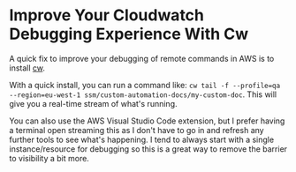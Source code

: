 # Improve Your Cloudwatch Debugging Experience With Cw


A quick fix to improve your debugging of remote commands in AWS is to install [cw](https://github.com/lucagrulla/cw).

With a quick install, you can run a command like: `cw tail -f --profile=qa --region=eu-west-1 ssm/custom-automation-docs/my-custom-doc`.
This will give you a real-time stream of what&#39;s running.

You can also use the AWS Visual Studio Code extension, but I prefer having a terminal open streaming this as I don&#39;t have to go in and refresh any further tools to see what&#39;s happening.
I tend to always start with a single instance/resource for debugging so this is a great way to remove the barrier to visibility a bit more.

